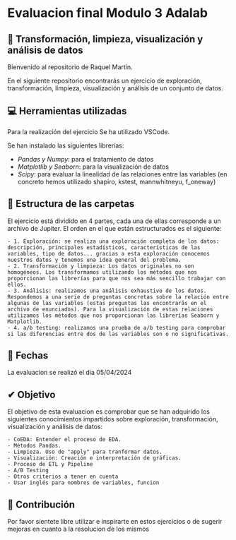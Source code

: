 # Evaluacion final Modulo 3 Adalab


## 🌟 Transformación, limpieza, visualización y análisis de datos

Bienvenido al repositorio de Raquel Martín. 

En el siguiente repositorio encontrarás un ejercicio de exploración, transformación, limpieza, visualización y análisis de un conjunto de datos. 

## 💻 Herramientas utilizadas

Para la realización del ejercicio Se ha utilizado VSCode. 

Se han instalado las siguientes librerías: 

- *Pandas y Numpy*: para el tratamiento de datos 
- *Matplotlib y Seaborn*: para la visualización de datos
- *Scipy*: para evaluar la linealidad de las relaciones entre las variables (en concreto hemos utilizado shapiro, kstest, mannwhitneyu, f_oneway)

## 🌟 Estructura de las carpetas

El ejercicio está dividido en 4 partes, cada una de ellas corresponde a un archivo de Jupiter. El orden en el que están estructurados es el siguiente:

    - 1. Exploración: se realiza una exploración completa de los datos: descripción, principales estadísticos, características de las variables, tipo de datos... gracias a esta exploración conocemos nuestros datos y tenemos una idea general del problema. 
    - 2. Transformación y limpieza: Los datos originales no son homogéneos. Los transformamos utilizando los métodos que nos proporcionan las librerías para que nos sea más sencillo trabajar con ellos.
    - 3. Análisis: realizamos una análisis exhaustivo de los datos. Respondemos a una serie de preguntas concretas sobre la relación entre algunas de las variables (estas preguntas las encontrarás en el archivo de enunciados). Para la visualización de estas relaciones utilizamos los métodos que nos proporcionan las librerías Seaborn y Matplotlib. 
    - 4. a/b testing: realizamos una prueba de a/b testing para comprobar si las diferencias entre dos de las variables son o no significativas. 


## 📆 Fechas

La evaluacion se realizó el dia 05/04/2024

## ✔ Objetivo

El objetivo de esta evaluacion es comprobar que se han adquirido los siguientes conocimientos impartidos sobre exploración, transformación, visualización y análisis de datos:

    - CoEDA: Entender el proceso de EDA. 
    - Métodos Pandas. 
    - Limpieza. Uso de "apply" para tranformar datos. 
    - Visualización: Creación e interpretación de gráficas. 
    - Proceso de ETL y Pipeline
    - A/B Testing
    - Otros criterios a tener en cuenta
    - Usar inglés para nombres de variables, funcion

## 💭 Contribución

Por favor sientete libre utilizar e inspirarte en estos ejercicios o de sugerir mejoras en cuanto a la resolucion de los mismos